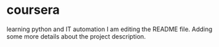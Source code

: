 # coursera
learning python and IT automation
I am editing the README file. Adding some more details about the project description.
